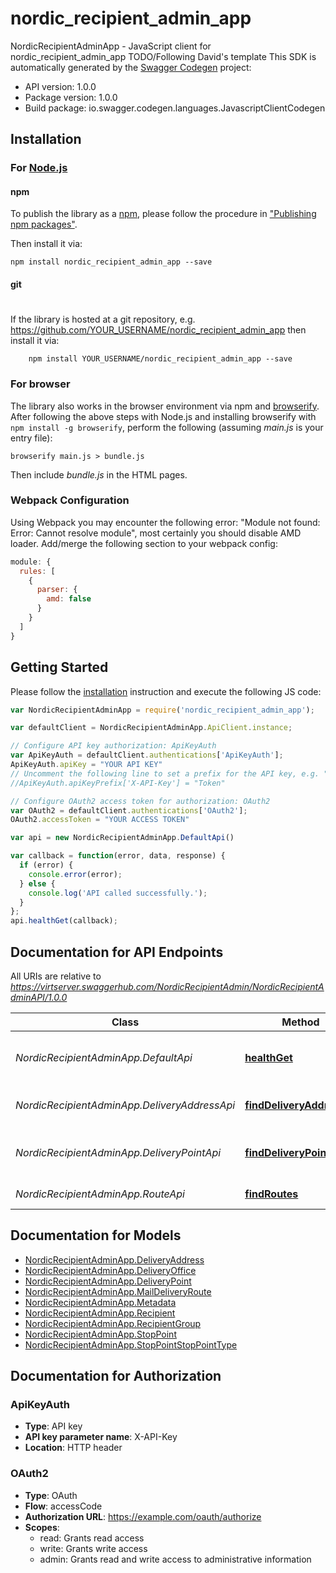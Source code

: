 # nordic_recipient_admin_app

NordicRecipientAdminApp - JavaScript client for nordic_recipient_admin_app
TODO/Following David's template
This SDK is automatically generated by the [Swagger Codegen](https://github.com/swagger-api/swagger-codegen) project:

- API version: 1.0.0
- Package version: 1.0.0
- Build package: io.swagger.codegen.languages.JavascriptClientCodegen

## Installation

### For [Node.js](https://nodejs.org/)

#### npm

To publish the library as a [npm](https://www.npmjs.com/),
please follow the procedure in ["Publishing npm packages"](https://docs.npmjs.com/getting-started/publishing-npm-packages).

Then install it via:

```shell
npm install nordic_recipient_admin_app --save
```

#### git
#
If the library is hosted at a git repository, e.g.
https://github.com/YOUR_USERNAME/nordic_recipient_admin_app
then install it via:

```shell
    npm install YOUR_USERNAME/nordic_recipient_admin_app --save
```

### For browser

The library also works in the browser environment via npm and [browserify](http://browserify.org/). After following
the above steps with Node.js and installing browserify with `npm install -g browserify`,
perform the following (assuming *main.js* is your entry file):

```shell
browserify main.js > bundle.js
```

Then include *bundle.js* in the HTML pages.

### Webpack Configuration

Using Webpack you may encounter the following error: "Module not found: Error:
Cannot resolve module", most certainly you should disable AMD loader. Add/merge
the following section to your webpack config:

```javascript
module: {
  rules: [
    {
      parser: {
        amd: false
      }
    }
  ]
}
```

## Getting Started

Please follow the [installation](#installation) instruction and execute the following JS code:

```javascript
var NordicRecipientAdminApp = require('nordic_recipient_admin_app');

var defaultClient = NordicRecipientAdminApp.ApiClient.instance;

// Configure API key authorization: ApiKeyAuth
var ApiKeyAuth = defaultClient.authentications['ApiKeyAuth'];
ApiKeyAuth.apiKey = "YOUR API KEY"
// Uncomment the following line to set a prefix for the API key, e.g. "Token" (defaults to null)
//ApiKeyAuth.apiKeyPrefix['X-API-Key'] = "Token"

// Configure OAuth2 access token for authorization: OAuth2
var OAuth2 = defaultClient.authentications['OAuth2'];
OAuth2.accessToken = "YOUR ACCESS TOKEN"

var api = new NordicRecipientAdminApp.DefaultApi()

var callback = function(error, data, response) {
  if (error) {
    console.error(error);
  } else {
    console.log('API called successfully.');
  }
};
api.healthGet(callback);

```

## Documentation for API Endpoints

All URIs are relative to *https://virtserver.swaggerhub.com/NordicRecipientAdmin/NordicRecipientAdminAPI/1.0.0*

Class | Method | HTTP request | Description
------------ | ------------- | ------------- | -------------
*NordicRecipientAdminApp.DefaultApi* | [**healthGet**](docs/DefaultApi.md#healthGet) | **GET** /health | Checks if the server and its dependencies are working
*NordicRecipientAdminApp.DeliveryAddressApi* | [**findDeliveryAddresses**](docs/DeliveryAddressApi.md#findDeliveryAddresses) | **GET** /deliveryAddresses | Finds delivery addresses by route name
*NordicRecipientAdminApp.DeliveryPointApi* | [**findDeliveryPoints**](docs/DeliveryPointApi.md#findDeliveryPoints) | **GET** /deliveryPoints | Finds delivery points by delivery address id
*NordicRecipientAdminApp.RouteApi* | [**findRoutes**](docs/RouteApi.md#findRoutes) | **GET** /routes | Finds Routes by name


## Documentation for Models

 - [NordicRecipientAdminApp.DeliveryAddress](docs/DeliveryAddress.md)
 - [NordicRecipientAdminApp.DeliveryOffice](docs/DeliveryOffice.md)
 - [NordicRecipientAdminApp.DeliveryPoint](docs/DeliveryPoint.md)
 - [NordicRecipientAdminApp.MailDeliveryRoute](docs/MailDeliveryRoute.md)
 - [NordicRecipientAdminApp.Metadata](docs/Metadata.md)
 - [NordicRecipientAdminApp.Recipient](docs/Recipient.md)
 - [NordicRecipientAdminApp.RecipientGroup](docs/RecipientGroup.md)
 - [NordicRecipientAdminApp.StopPoint](docs/StopPoint.md)
 - [NordicRecipientAdminApp.StopPointStopPointType](docs/StopPointStopPointType.md)


## Documentation for Authorization


### ApiKeyAuth

- **Type**: API key
- **API key parameter name**: X-API-Key
- **Location**: HTTP header

### OAuth2

- **Type**: OAuth
- **Flow**: accessCode
- **Authorization URL**: https://example.com/oauth/authorize
- **Scopes**: 
  - read: Grants read access
  - write: Grants write access
  - admin: Grants read and write access to administrative information

